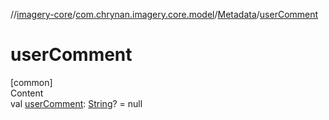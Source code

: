 //[imagery-core](../../../index.md)/[com.chrynan.imagery.core.model](../index.md)/[Metadata](index.md)/[userComment](user-comment.md)



# userComment  
[common]  
Content  
val [userComment](user-comment.md): [String](https://kotlinlang.org/api/latest/jvm/stdlib/kotlin/-string/index.html)? = null  




